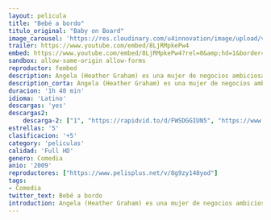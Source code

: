 ```yaml
---
layout: pelicula
title: "Bebé a bordo"
titulo_original: "Baby on Board"
image_carousel: 'https://res.cloudinary.com/u4innovation/image/upload/v1565484825/bebe-bordo-min_dsqylm.jpg'
trailer: https://www.youtube.com/embed/8LjRMpkePw4
embed: https://www.youtube.com/embed/8LjRMpkePw4?rel=0&amp;hd=1&border=0&wmode=opaque&enablejsapi=1&modestbranding=1&controls=1&showinfo=1
sandbox: allow-same-origin allow-forms
reproductor: fembed
description: Angela (Heather Graham) es una mujer de negocios ambiciosa, conciente del valor de la imagen para su trabajo, que desempeña a las órdenes de su exigente jefa Mary (Lara Flynn Boyle). Pero cuando Angela se queda accidentalmente embarazada, en el momento cumbre de su carrera profesional, su vida y la de su marido, el abogado de Divorcios Curtis (Jerry OConnell), se pondrá totalmente del revés.
description_corta: Angela (Heather Graham) es una mujer de negocios ambiciosa, conciente del valor de la imagen para su trabajo, que desempeña a las órdenes de su exigente jefa Mary (Lara Flynn Boyle). Pero cuando Angela se queda accidentalmente embarazada, en el momento cumbre de su....
duracion: '1h 40 min'
idioma: 'Latino'
descargas: 'yes'
descargas2:
    descarga-2: ["1", "https://rapidvid.to/d/FWSDGGIUN5", "https://www.google.com/s2/favicons?domain=www.rapidvideo.com","RapidVideo","https://res.cloudinary.com/imbriitneysam/image/upload/v1541473684/mexico.png", "Latino", "Full HD"]
estrellas: '5'
clasificacion: '+5'
category: 'peliculas'
calidad: 'Full HD'
genero: Comedia
anio: '2009'
reproductores: ["https://www.pelisplus.net/v/8g9zy148yod"]
tags:
- Comedia
twitter_text: Bebé a bordo
introduction: Angela (Heather Graham) es una mujer de negocios ambiciosa, conciente del valor de la imagen para su trabajo, que desempeña a las órdenes de su exigente jefa Mary (Lara Flynn Boyle). Pero cuando Angela se queda accidentalmente embarazada, en el momento cumbre de su...
---
```



 







